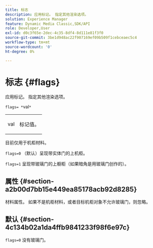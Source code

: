 ```yaml
---
title: 标志
description: 应用标记。 指定其他渲染选项。
solution: Experience Manager
feature: Dynamic Media Classic,SDK/API
role: Developer,User
exl-id: d0c3f65e-2dec-4c35-8df4-8d111e81f3f0
source-git-commit: 3be1d948ac22f907169ef09b509f1cebceaec5c4
workflow-type: tm+mt
source-wordcount: '0'
ht-degree: 0%

---
```


# 标志 {#flags}

应用标记。 指定其他渲染选项。

`flags= *`val`*`

<table id="simpletable_00B21BD9E47E4D2FB0042CB507431916"> 
 <tr class="strow"> 
  <td class="stentry"> <p><span class="varname"> val</span> </p> </td> 
  <td class="stentry"> <p>标记值。 </p></td> 
 </tr> 
</table>

目前仅用于机柜材料。

`flags=0` （默认）呈现带实体门的上机柜。

`flags=1` 呈现带玻璃门的上橱柜（如果暗角是用玻璃门创作的）。

## 属性 {#section-a2b00d7bb15e449ea85178acb92d8285}

材料属性。 如果不是机柜材料，或者目标机柜对象不允许玻璃门，则忽略。

## 默认 {#section-4c134b02a1da4ffb9841233f98f6e97c}

`flags=0` 没有玻璃门。
